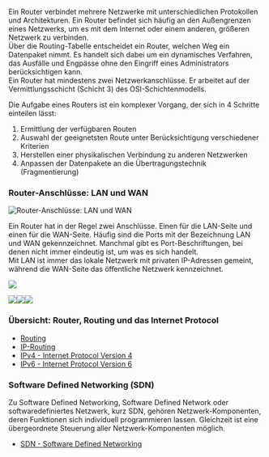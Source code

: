 
Ein Router verbindet mehrere Netzwerke mit unterschiedlichen Protokollen und Architekturen. Ein Router befindet sich häufig an den Außengrenzen eines Netzwerks, um es mit dem Internet oder einem anderen, größeren Netzwerk zu verbinden.  
Über die Routing-Tabelle entscheidet ein Router, welchen Weg ein Datenpaket nimmt. Es handelt sich dabei um ein dynamisches Verfahren, das Ausfälle und Engpässe ohne den Eingriff eines Administrators berücksichtigen kann.  
Ein Router hat mindestens zwei Netzwerkanschlüsse. Er arbeitet auf der Vermittlungsschicht (Schicht 3) des OSI-Schichtenmodells.

Die Aufgabe eines Routers ist ein komplexer Vorgang, der sich in 4 Schritte einteilen lässt:

1. Ermittlung der verfügbaren Routen
2. Auswahl der geeignetsten Route unter Berücksichtigung verschiedener Kriterien
3. Herstellen einer physikalischen Verbindung zu anderen Netzwerken
4. Anpassen der Datenpakete an die Übertragungstechnik (Fragmentierung)

### Router-Anschlüsse: LAN und WAN

![Router-Anschlüsse: LAN und WAN](https://www.elektronik-kompendium.de/sites/net/bilder/14041811.gif)

Ein Router hat in der Regel zwei Anschlüsse. Einen für die LAN-Seite und einen für die WAN-Seite. Häufig sind die Ports mit der Bezeichnung LAN und WAN gekennzeichnet. Manchmal gibt es Port-Beschriftungen, bei denen nicht immer eindeutig ist, um was es sich handelt.  
Mit LAN ist immer das lokale Netzwerk mit privaten IP-Adressen gemeint, während die WAN-Seite das öffentliche Netzwerk kennzeichnet.

![](https://www.elektronik-kompendium.de/sites/net/fotos/14041811.jpg)

![](https://www.elektronik-kompendium.de/sites/net/fotos/14041814.jpg)![](https://www.elektronik-kompendium.de/sites/net/fotos/14041812.jpg)![](https://www.elektronik-kompendium.de/sites/net/fotos/14041813.jpg)

### Übersicht: Router, Routing und das Internet Protocol

- [Routing](https://www.elektronik-kompendium.de/sites/net/0810101.htm)
- [IP-Routing](https://www.elektronik-kompendium.de/sites/net/0903151.htm)
- [IPv4 - Internet Protocol Version 4](https://www.elektronik-kompendium.de/sites/net/0811271.htm)
- [IPv6 - Internet Protocol Version 6](https://www.elektronik-kompendium.de/sites/net/0812201.htm)

### Software Defined Networking (SDN)

Zu Software Defined Networking, Software Defined Network oder softwaredefiniertes Netzwerk, kurz SDN, gehören Netzwerk-Komponenten, deren Funktionen sich individuell programmieren lassen. Gleichzeit ist eine übergeordnete Steuerung aller Netzwerk-Komponenten möglich.

- [SDN - Software Defined Networking](https://www.elektronik-kompendium.de/sites/net/2507021.htm)